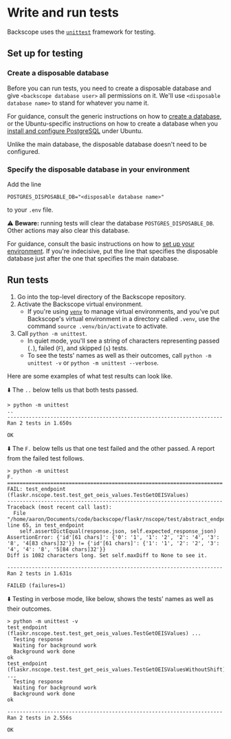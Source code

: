 # Write and run tests

Backscope uses the [`unittest`](https://docs.python.org/3/library/unittest.html) framework for testing.

## Set up for testing

### Create a disposable database

Before you can run tests, you need to create a disposable database and give `<backscope database user>` all permissions on it. We'll use `<disposable database name>` to stand for whatever you name it.

For guidance, consult the generic instructions on how to [create a database](install-postgres.md#create-a-database), or the Ubuntu-specific instructions on how to create a database when you [install and configure PostgreSQL](install-ubuntu.md#install-and-configure-postgresql) under Ubuntu.

Unlike the main database, the disposable database doesn't need to be configured.

### Specify the disposable database in your environment

Add the line

```
POSTGRES_DISPOSABLE_DB="<disposable database name>"
```

to your `.env` file.

:warning: **Beware:** running tests will clear the database `POSTGRES_DISPOSABLE_DB`. Other actions may also clear this database.

For guidance, consult the basic instructions on how to [set up your environment](install-postgres.md#set-up-your-environment). If you're indecisive, put the line that specifies the disposable database just after the one that specifies the main database.

## Run tests

1. Go into the top-level directory of the Backscope repository.
2. Activate the Backscope virtual environment.
   + If you're using [`venv`](https://docs.python.org/3/library/venv.html) to manage virtual environments, and you've put Backscope's virtual environment in a directory called `.venv`, use the command `source .venv/bin/activate` to activate.
3. Call `python -m unittest`.
   + In quiet mode, you'll see a string of characters representing passed (`.`), failed (`F`), and skipped (`s`) tests.
   + To see the tests' names as well as their outcomes, call `python -m unittest -v` or `python -m unittest --verbose`.

Here are some examples of what test results can look like.

:arrow_down: The `..` below tells us that both tests passed.

```
> python -m unittest
..
----------------------------------------------------------------------
Ran 2 tests in 1.650s

OK
```

:arrow_down: The `F.` below tells us that one test failed and the other passed. A report from the failed test follows.

```
> python -m unittest
F.
======================================================================
FAIL: test_endpoint (flaskr.nscope.test.test_get_oeis_values.TestGetOEISValues)
----------------------------------------------------------------------
Traceback (most recent call last):
  File "/home/aaron/Documents/code/backscope/flaskr/nscope/test/abstract_endpoint_test.py", line 65, in test_endpoint
    self.assertDictEqual(response.json, self.expected_response_json)
AssertionError: {'id'[61 chars]': {'0': '1', '1': '2', '2': '4', '3': '8', '4[83 chars]32'}} != {'id'[61 chars]': {'1': '1', '2': '2', '3': '4', '4': '8', '5[84 chars]32'}}
Diff is 1082 characters long. Set self.maxDiff to None to see it.

----------------------------------------------------------------------
Ran 2 tests in 1.631s

FAILED (failures=1)
```

:arrow_down: Testing in verbose mode, like below, shows the tests' names as well as their outcomes.

```
> python -m unittest -v
test_endpoint (flaskr.nscope.test.test_get_oeis_values.TestGetOEISValues) ... 
  Testing response
  Waiting for background work
  Background work done
ok
test_endpoint (flaskr.nscope.test.test_get_oeis_values.TestGetOEISValuesWithoutShift) ... 
  Testing response
  Waiting for background work
  Background work done
ok

----------------------------------------------------------------------
Ran 2 tests in 2.556s

OK
```